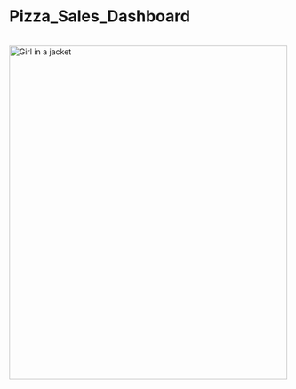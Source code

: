 # Pizza_Sales_Dashboard
<br>
<img src="[img_girl.jpg](https://raw.githubusercontent.com/codingbeast5/Pizza_Sales_Dashboard/main/pizzaDashboard_ss.png)https://raw.githubusercontent.com/codingbeast5/Pizza_Sales_Dashboard/main/pizzaDashboard_ss.png" alt="Girl in a jacket" width="500" height="600">
